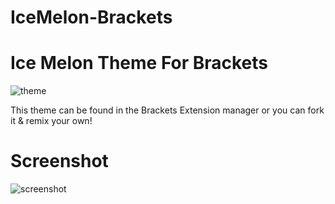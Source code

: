 # IceMelon-Brackets

Ice Melon Theme For Brackets
============================

![theme](https://i.imgsafe.org/e6f2ca5.png)

This theme can be found in the Brackets Extension manager or you can fork it & remix your own! 



Screenshot
=============================

![screenshot](https://i.imgsafe.org/b8d6bbf.png)
